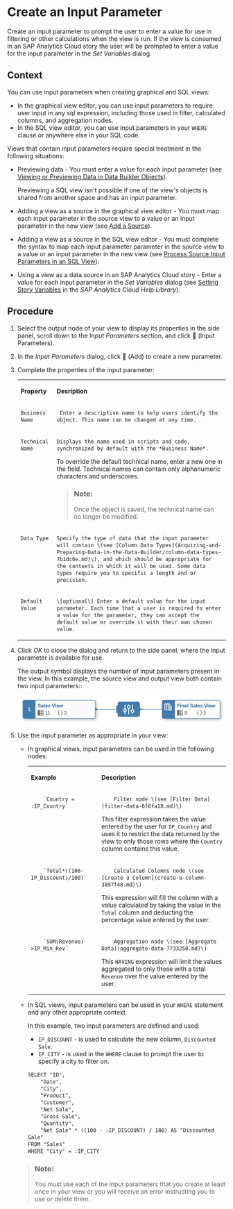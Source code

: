 <!-- loio53fa99ad58c04a1ba3bb87288756dabc -->

<link rel="stylesheet" type="text/css" href="css/sap-icons.css"/>

# Create an Input Parameter

Create an input parameter to prompt the user to enter a value for use in filtering or other calculations when the view is run. If the view is consumed in an SAP Analytics Cloud story the user will be prompted to enter a value for the input parameter in the *Set Variables* dialog. 



## Context

You can use input parameters when creating graphical and SQL views:

-   In the graphical view editor, you can use input parameters to require user input in any sql expression, including those used in filter, calculated columns, and aggregation nodes.
-   In the SQL view editor, you can use input parameters in your `WHERE` clause or anywhere else in your SQL code.

Views that contain input parameters require special treatment in the following situations:

-   Previewing data - You must enter a value for each input parameter \(see [Viewing or Previewing Data in Data Builder Objects](viewing-or-previewing-data-in-data-builder-objects-b338e4a.md)\).

    Previewing a SQL view isn't possible if one of the view's objects is shared from another space and has an input parameter.

-   Adding a view as a source in the graphical view editor - You must map each input parameter in the source view to a value or an input parameter in the new view \(see [Add a Source](add-a-source-1eee180.md)\).
-   Adding a view as a source in the SQL view editor - You must complete the syntax to map each input parameter parameter in the source view to a value or an input parameter in the new view \(see [Process Source Input Parameters in an SQL View](process-source-input-parameters-in-an-sql-view-58d8763.md)\).
-   Using a view as a data source in an SAP Analytics Cloud story - Enter a value for each input parameter in the *Set Variables* dialog \(see [Setting Story Variables](https://help.sap.com/viewer/00f68c2e08b941f081002fd3691d86a7/release/en-US/305dcf7053634875a408a9d9832c8b8f.html) in the *SAP Analytics Cloud Help Library*\).



## Procedure

1.  Select the output node of your view to display its properties in the side panel, scroll down to the *Input Parameters* section, and click <span class="FPA-icons"></span> \(Input Parameters\).

2.   In the *Input Parameters* dialog, click <span class="FPA-icons"></span> \(Add\) to create a new parameter. 

3.  Complete the properties of the input parameter:


    <table>
    <tr>
    <th valign="top">

    Property


    
    </th>
    <th valign="top">

    Desription


    
    </th>
    </tr>
    <tr>
    <td valign="top">
    
        Business Name


    
    </td>
    <td valign="top">
    
         Enter a descriptive name to help users identify the object. This name can be changed at any time. 


    
    </td>
    </tr>
    <tr>
    <td valign="top">
    
        Technical Name


    
    </td>
    <td valign="top">
    
        Displays the name used in scripts and code, synchronized by default with the *Business Name*.

    To override the default technical name, enter a new one in the field. Technical names can contain only alphanumeric characters and underscores.

    > ### Note:  
    > Once the object is saved, the technical name can no longer be modified.


    
    </td>
    </tr>
    <tr>
    <td valign="top">
    
        Data Type


    
    </td>
    <td valign="top">
    
        Specify the type of data that the input parameter will contain \(see [Column Data Types](Acquiring-and-Preparing-Data-in-the-Data-Builder/column-data-types-7b1dc6e.md)\), and which should be appropriate for the contexts in which it will be used. Some data types require you to specific a length and or precision.


    
    </td>
    </tr>
    <tr>
    <td valign="top">
    
        Default Value


    
    </td>
    <td valign="top">
    
        \[optional\] Enter a default value for the input parameter. Each time that a user is required to enter a value for the parameter, they can accept the default value or override it with their own chosen value.


    
    </td>
    </tr>
    </table>
    
4.  Click *OK* to close the dialog and return to the side panel, where the input parameter is available for use.

    The output symbol displays the number of input parameters present in the view. In this example, the source view and output view both contain two input parameters::

    ![](images/Input_Parameters_Source_Symbol_d4621d9.png)

5.  Use the input parameter as appropriate in your view:

    -   In graphical views, input parameters can be used in the following nodes:


        <table>
        <tr>
        <th valign="top">

        Example


        
        </th>
        <th valign="top">

        Description


        
        </th>
        </tr>
        <tr>
        <td valign="top">
        
                `Country = :IP_Country`


        
        </td>
        <td valign="top">
        
                Filter node \(see [Filter Data](filter-data-6f6fa18.md)\)

        This filter expression takes the value entered by the user for `IP_Country` and uses it to restrict the data returned by the view to only those rows where the `Country` column contains this value.


        
        </td>
        </tr>
        <tr>
        <td valign="top">
        
                `Total*((100-IP_Discount)/100)`


        
        </td>
        <td valign="top">
        
                Calculated Columns node \(see [Create a Column](create-a-column-3897f48.md)\)

        This expression will fill the column with a value calculated by taking the value in the `Total` column and deducting the percentage value entered by the user.


        
        </td>
        </tr>
        <tr>
        <td valign="top">
        
                `SUM(Revenue) >IP_Min_Rev`


        
        </td>
        <td valign="top">
        
                Aggregation node \(see [Aggregate Data](aggregate-data-7733250.md)\)

        This `HAVING` expression will limit the values aggregated to only those with a total `Revenue` over the value entered by the user.


        
        </td>
        </tr>
        </table>
        
    -   In SQL views, input parameters can be used in your `WHERE` statement and any other appropriate context.

        In this example, two input parameters are defined and used:

        -   `IP_DISCOUNT` - is used to calculate the new column, `Discounted Sale`.
        -   `IP_CITY` - is used in the `WHERE` clause to prompt the user to specify a city to filter on.

        ```
        SELECT "ID",
        	"Date",
        	"City",
        	"Product",
        	"Customer",
        	"Net Sale",
        	"Gross Sale",
        	"Quantity",
        	"Net Sale" * ((100 - :IP_DISCOUNT) / 100) AS "Discounted Sale"
        FROM "Sales"
        WHERE "City" = :IP_CITY
        ```


    > ### Note:  
    > You must use each of the input parameters that you create at least once in your view or you will receive an error instructing you to use or delete them.


